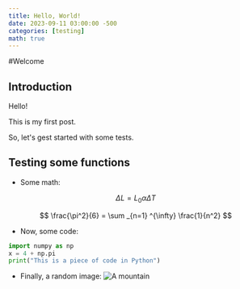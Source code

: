 ```yaml
---
title: Hello, World!
date: 2023-09-11 03:00:00 -500
categories: [testing]
math: true
---
```




#Welcome

## Introduction

Hello! 

This is my first post.

So, let's gest started with some tests.

## Testing some functions

* Some math:







$$ \Delta L = L_0 \alpha \Delta T$$


$$ \frac{\pi^2}{6} = \sum _{n=1} ^{\infty} \frac{1}{n^2} $$


* Now, some code:
```python
import numpy as np
x = 4 + np.pi
print("This is a piece of code in Python")
```

* Finally, a random image:
![A mountain](/assets/mountain.jpg)


